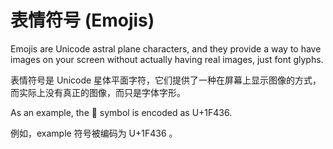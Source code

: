 # 表情符号 (Emojis)

Emojis are Unicode astral plane characters, and they provide a way to have images on your screen without actually having real images, just font glyphs.

表情符号是 Unicode 星体平面字符，它们提供了一种在屏幕上显示图像的方式，而实际上没有真正的图像，而只是字体字形。

As an example, the 🐶 symbol is encoded as U+1F436.

例如，example 符号被编码为 U+1F436 。

